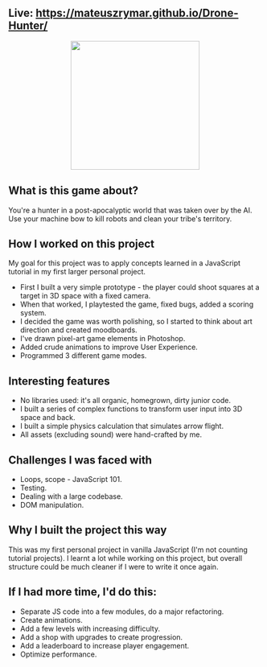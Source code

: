## Live: https://mateuszrymar.github.io/Drone-Hunter/


<p align="center">
  <img width="256" height="256" src="https://user-images.githubusercontent.com/118372766/214276301-dfc881ac-337a-4f12-a987-a243c9db8fd2.png">
</p>


## What is this game about?
  You're a hunter in a post-apocalyptic world that was taken over by the AI. Use your machine bow to kill robots and clean your tribe's territory.

## How I worked on this project

My goal for this project was to apply concepts learned in a JavaScript tutorial in my first larger personal project.
  - First I built a very simple prototype - the player could shoot squares at a target in 3D space with a fixed camera.
  - When that worked, I playtested the game, fixed bugs, added a scoring system.
  - I decided the game was worth polishing, so I started to think about art direction and created moodboards.
  - I've drawn pixel-art game elements in Photoshop.
  - Added crude animations to improve User Experience.
  - Programmed 3 different game modes.
    
## Interesting features
  - No libraries used: it's all organic, homegrown, dirty junior code.
  - I built a series of complex functions to transform user input into 3D space and back.
  - I built a simple physics calculation that simulates arrow flight.
  - All assets (excluding sound) were hand-crafted by me.
    
## Challenges I was faced with
  - Loops, scope - JavaScript 101.
  - Testing.
  - Dealing with a large codebase.
  - DOM manipulation.

## Why I built the project this way
  This was my first personal project in vanilla JavaScript (I'm not counting tutorial projects).
  I learnt a lot while working on this project, but overall structure could be much cleaner if I were to write it once again.

## If I had more time, I'd do this:
  - Separate JS code into a few modules, do a major refactoring.
  - Create animations.
  - Add a few levels with increasing difficulty.
  - Add a shop with upgrades to create progression.
  - Add a leaderboard to increase player engagement.
  - Optimize performance.
